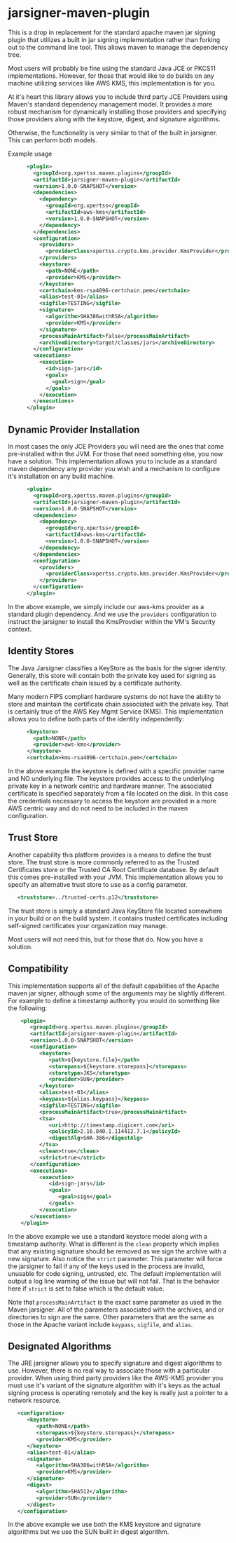 # jarsigner-maven-plugin

This is a drop in replacement for the standard apache maven jar signing plugin that utilizes a built
in jar signing implementation rather than forking out to the command line tool. This allows maven to
manage the dependency tree. 

Most users will probably be fine using the standard Java JCE or PKCS11 implementations. However, for
those that would like to do builds on any machine utilizing services like AWS KMS, this implementation
is for you.

At it's heart this library allows you to include third party JCE Providers using Maven's standard 
dependency management model. It provides a more robust mechanism for dynamically installing those 
providers and specifying those providers along with the keystore, digest, and signature algorithms.

Otherwise, the functionality is very similar to that of the built in jarsigner. This can perform
both models.

Example usage
```xml
      <plugin>
        <groupId>org.xpertss.maven.plugins</groupId>
        <artifactId>jarsigner-maven-plugin</artifactId>
        <version>1.0.0-SNAPSHOT</version>
        <dependencies>
          <dependency>
            <groupId>org.xpertss</groupId>
            <artifactId>aws-kms</artifactId>
            <version>1.0.0-SNAPSHOT</version>
          </dependency>
        </dependencies>
        <configuration>
          <providers>
            <providerClass>xpertss.crypto.kms.provider.KmsProvider</providerClass>
          </providers>
          <keystore>
            <path>NONE</path>
            <provider>KMS</provider>
          </keystore>
          <certchain>kms-rsa4096-certchain.pem</certchain>
          <alias>test-01</alias>
          <sigfile>TESTING</sigfile>
          <signature>
            <algorithm>SHA386withRSA</algorithm>
            <provider>KMS</provider>
          </signature>
          <processMainArtifact>false</processMainArtifact>
          <archiveDirectory>target/classes/jars</archiveDirectory>
        </configuration>
        <executions>
          <execution>
            <id>sign-jars</id>
            <goals>
              <goal>sign</goal>
            </goals>
          </execution>
        </executions>
      </plugin>
```
             
Dynamic Provider Installation
-----------------------------

In most cases the only JCE Providers you will need are the ones that come pre-installed within the JVM.
For those that need something else, you now have a solution. This implementation allows you to include
as a standard maven dependency any provider you wish and a mechanism to configure it's installation on
any build machine.

```xml
      <plugin>
        <groupId>org.xpertss.maven.plugins</groupId>
        <artifactId>jarsigner-maven-plugin</artifactId>
        <version>1.0.0-SNAPSHOT</version>
        <dependencies>
          <dependency>
            <groupId>org.xpertss</groupId>
            <artifactId>aws-kms</artifactId>
            <version>1.0.0-SNAPSHOT</version>
          </dependency>
        </dependencies>
        <configuration>
          <providers>
            <providerClass>xpertss.crypto.kms.provider.KmsProvider</providerClass>
          </providers>
        </configuration>
      </plugin>
```

In the above example, we simply include our aws-kms provider as a standard plugin dependency. And we
use the `providers` configuration to instruct the jarsigner to install the KmsProvdier within the
VM's Security context.


Identity Stores
---------------

The Java Jarsigner classifies a KeyStore as the basis for the signer identity. Generally, this
store will contain both the private key used for signing as well as the certificate chain issued
by a certificate authority.

Many modern FIPS compliant hardware systems do not have the ability to store and maintain the
certificate chain associated with the private key. That is certainly true of the AWS Key Mgmt
Service  (KMS). This implementation allows you to define both parts of the identity independently:

```xml
      <keystore>
        <path>NONE</path>
        <provider>aws-kms</provider>
      </keystore>
      <certchain>kms-rsa4096-certchain.pem</certchain>
```

In the above example the keystore is defined with a specific provider name and NO underlying file.
The keystore provides access to the underlying private key in a network centric and hardware manner.
The associated certificate is specified separately from a file located on the disk. In this case the
credentials necessary to access the keystore are provided in a more AWS centric way and do not need
to be included in the maven configuration.


Trust Store
-----------

Another capability this platform provides is a means to define the trust store. The trust store
is more commonly referred to as the Trusted Certificates store or the Trusted CA Root Certificate
database. By default this comes pre-installed with your JVM. This implementation allows you to
specify an alternative trust store to use as a config parameter.

```xml
   <truststore>../trusted-certs.p12</truststore>
```

The trust store is simply a standard Java KeyStore file located somewhere in your build or on the
build system. it contains trusted certificates including self-signed certificates your organization
may manage.

Most users will not need this, but for those that do. Now you have a solution.


Compatibility
-------------

This implementation supports all of the default capabilities of the Apache maven jar signer, although
some of the arguments may be slightly different. For example to define a timestamp authority you would
do something like the following:

```xml
    <plugin>
       <groupId>org.xpertss.maven.plugins</groupId>
       <artifactId>jarsigner-maven-plugin</artifactId>
       <version>1.0.0-SNAPSHOT</version>
       <configuration>
          <keystore>
             <path>${keystore.file}</path>
             <storepass>${keystore.storepass}</storepass>
             <storetype>JKS</storetype>
             <provider>SUN</provider>
          </keystore>
          <alias>test-01</alias>
          <keypass>${alias.keypass}</keypass>
          <sigfile>TESTING</sigfile>
          <processMainArtifact>true</processMainArtifact>
          <tsa>
             <uri>http://timestamp.digicert.com</uri>
             <policyId>2.16.840.1.114412.7.1</policyId>
             <digestAlg>SHA-386</digestAlg>
          </tsa>
          <clean>true</clean>
          <strict>true</strict>
       </configuration>
       <executions>
          <execution>
             <id>sign-jars</id>
             <goals>
                <goal>sign</goal>
             </goals>
          </execution>
       </executions>
    </plugin>
```

In the above example we use a standard keystore model along with a timestamp authority. What is different is the
`clean` property which implies that any existing signature should be removed as we sign the archive with a new
signature. Also notice the `strict` parameter. This parameter will force the jarsigner to fail if any of the 
keys used in the process are invalid, unusable for code signing, untrusted, etc. The default implementation will
output a log line warning of the issue but will not fail. That is the behavior here if `strict` is set to false
which is the default value.

Note that `processMainArtifact` is the exact same parameter as used in the Maven jarsigner. All of the parameters
associated with the archives, and or directories to sign are the same. Other parameters that are the same as 
those in the Apache variant include `keypass`, `sigfile`, and `alias`.


Designated Algorithms
---------------------

The JRE jarsigner allows you to specify signature and digest algorithms to use. However, there is no real way to
associate those with a particular provider. When using third party providers like the AWS-KMS provider you must
use it's variant of the signature algorithm with it's keys as the actual signing process is operating remotely
and the key is really just a pointer to a network resource.

```xml
   <configuration>
      <keystore>
         <path>NONE</path>
         <storepass>${keystore.storepass}</storepass>
         <provider>KMS</provider>
      </keystore>
      <alias>test-01</alias>
      <signature>
         <algorithm>SHA386withRSA</algorithm>
         <provider>KMS</provider>
      </signature>
      <digest>
         <algorithm>SHA512</algorithm>
         <provider>SUN</provider>
      </digest>
   </configuration>
```

In the above example we use both the KMS keystore and signature algorithms but we use the SUN built in
digest algorithm.
